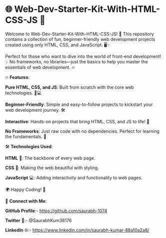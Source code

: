 # 🌐 Web-Dev-Starter-Kit-With-HTML-CSS-JS 🚀

Welcome to Web-Dev-Starter-Kit-With-HTML-CSS-JS! 🎉 This repository contains a collection of fun, beginner-friendly web development projects created using only HTML, CSS, and JavaScript. 🖥️✨

Perfect for those who want to dive into the world of front-end development! 💡 No frameworks, no libraries—just the basics to help you master the essentials of web development. 🔥
 
🔥 **Features**: 
 
**Pure HTML, CSS, and JS**: Built from scratch with the core web technologies. 🎨💻  
  
**Beginner-Friendly**: Simple and easy-to-follow projects to kickstart your web development journey. 🛠️   

**Interactive**: Hands-on projects that bring HTML, CSS, and JS to life! 🚀 

**No Frameworks**: Just raw code with no dependencies. Perfect for learning the fundamentals. 📝

🛠️ **Technologies Used**: 

**HTML** 📝: The backbone of every web page.

**CSS** 🎨: Making the web beautiful with styling.

**JavaScript** 💻: Adding interactivity and functionality to web pages.


🌍 Happy Coding! 🚀





🔗 **Connect with Me**:

**GitHub Profile**:- https://github.com/saurabh-1074

**Twitter** 🚀:- @SaurabhKum38176

**LinkedIn** 🌐:- https://www.linkedin.com/in/saurabh-kumar-88a10a2a8/

